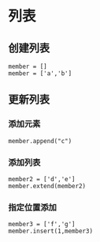 # 列表
## 创建列表
`member = []`  
`member = ['a','b']`
## 更新列表
### 添加元素
`member.append("c")`
### 添加列表
`member2 = ['d','e']`  
`member.extend(member2)`
### 指定位置添加
`member3 = ['f','g']`  
`member.insert(1,member3)`